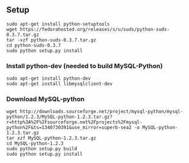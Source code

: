 ## Setup

```
sudo apt-get install python-setuptools
wget https://fedorahosted.org/releases/s/u/suds/python-suds-0.3.7.tar.gz
tar -xzf python-suds-0.3.7.tar.gz
cd python-suds-0.3.7
sudo python setup.py install
```

### Install python-dev (needed to build MySQL-Python)

```
sudo apt-get install python-dev
sudo apt-get install libmysqlclient-dev
```

### Download MySQL-python

```
wget http://downloads.sourceforge.net/project/mysql-python/mysql-python/1.2.3/MySQL-python-1.2.3.tar.gz?r=http%3A%2F%2Fsourceforge.net%2Fprojects%2Fmysql-python%2F&ts=1340730391&use_mirror=superb-sea2 -o MySQL-python-1.2.3.tar.gz
tar xzf MySQL-python-1.2.3.tar.gz
cd MySQL-python-1.2.3
sudo python setup.py build
sudo python setup.py install
```

